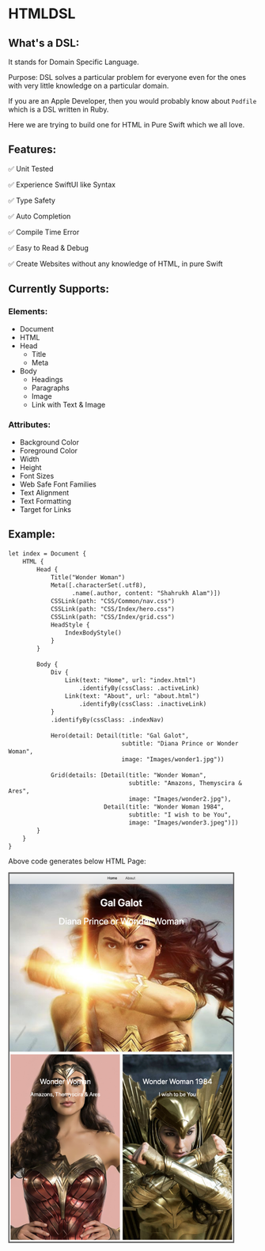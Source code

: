 # HTMLDSL

## What's a DSL:
It stands for Domain Specific Language.

Purpose: DSL solves a particular problem for everyone even for the ones with very little knowledge on a particular domain.  

If you are an Apple Developer, then you would probably know about `Podfile` which is a DSL written in Ruby.  

Here we are trying to build one for HTML in Pure Swift which we all love.

## Features:
✅ Unit Tested

✅ Experience SwiftUI like Syntax  

✅ Type Safety  

✅ Auto Completion  

✅ Compile Time Error  

✅ Easy to Read & Debug  

✅ Create Websites without any knowledge of HTML, in pure Swift

## Currently Supports:

### Elements:
- Document
- HTML
- Head
    - Title
    - Meta
- Body
    - Headings
    - Paragraphs
    - Image
    - Link with Text & Image
### Attributes:
- Background Color
- Foreground Color
- Width
- Height
- Font Sizes
- Web Safe Font Families
- Text Alignment
- Text Formatting
- Target for Links

## Example:
```
let index = Document {
    HTML {
        Head {
            Title("Wonder Woman")
            Meta([.characterSet(.utf8),
                  .name(.author, content: "Shahrukh Alam")])
            CSSLink(path: "CSS/Common/nav.css")
            CSSLink(path: "CSS/Index/hero.css")
            CSSLink(path: "CSS/Index/grid.css")
            HeadStyle {
                IndexBodyStyle()
            }
        }
        
        Body {
            Div {
                Link(text: "Home", url: "index.html")
                    .identifyBy(cssClass: .activeLink)
                Link(text: "About", url: "about.html")
                    .identifyBy(cssClass: .inactiveLink)
            }
            .identifyBy(cssClass: .indexNav)
            
            Hero(detail: Detail(title: "Gal Galot",
                                subtitle: "Diana Prince or Wonder Woman",
                                image: "Images/wonder1.jpg"))
            
            Grid(details: [Detail(title: "Wonder Woman",
                                  subtitle: "Amazons, Themyscira & Ares",
                                  image: "Images/wonder2.jpg"),
                           Detail(title: "Wonder Woman 1984",
                                  subtitle: "I wish to be You",
                                  image: "Images/wonder3.jpeg")])
        }
    }
}
```
Above code generates below HTML Page:

<img src="/Pages/Images/index.png" height=750px>
